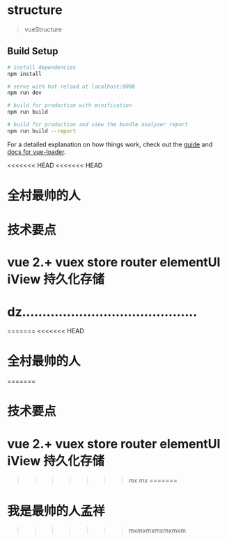 # structure

> vueStructure

## Build Setup

``` bash
# install dependencies
npm install

# serve with hot reload at localhost:8080
npm run dev

# build for production with minification
npm run build

# build for production and view the bundle analyzer report
npm run build --report
```

For a detailed explanation on how things work, check out the [guide](http://vuejs-templates.github.io/webpack/) and [docs for vue-loader](http://vuejs.github.io/vue-loader).


<<<<<<< HEAD
<<<<<<< HEAD
# 全村最帅的人
# 技术要点
# vue 2.+ vuex store router elementUI iView 持久化存储


# dz...........................................
=======
<<<<<<< HEAD
# 全村最帅的人
=======
# 技术要点
# vue 2.+ vuex store router elementUI iView 持久化存储
>>>>>>> mx
>>>>>>> mx
=======
# 我是最帅的人孟祥
>>>>>>> mxmxmxmxmxmxm
